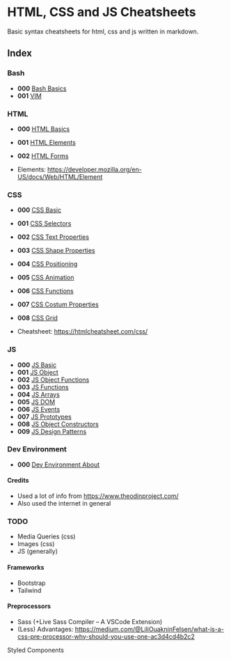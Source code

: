 # HTML, CSS and JS Cheatsheets
Basic syntax cheatsheets for html, css and js written in markdown.

## Index

### Bash

- **000**  [Bash Basics](bash_000_basic.md)
- **001**  [VIM](bash_000_vim.md)

### HTML

- **000**  [HTML Basics](html_000_basic.md)
- **001**  [HTML Elements](html_001_elements.md)
- **002**  [HTML Forms](html_002_forms.md)

- Elements: https://developer.mozilla.org/en-US/docs/Web/HTML/Element

### CSS

- **000**  [CSS Basic](css_000_basic.md)
- **001**  [CSS Selectors](css_001_selectors.md)
- **002**  [CSS Text Properties](css_002_text_properties.md)
- **003**  [CSS Shape Properties](css_003_shape_properties.md)
- **004**  [CSS Positioning](css_004_positioning.md)
- **005**  [CSS Animation](css_005_animation.md)
- **006**  [CSS Functions](css_006_functions.md)
- **007**  [CSS Costum Properties](css_007_costum_properties.md)
- **008**  [CSS Grid](css_008_grid.md)


- Cheatsheet: https://htmlcheatsheet.com/css/

### JS
- **000**  [JS Basic](js_000_basic.md)
- **001**  [JS Object](js_001_object.md)
- **002**  [JS Object Functions](js_002_object_functions.md)
- **003**  [JS Functions](js_003_functions.md)
- **004**  [JS Arrays](js_004_arrays.md)
- **005**  [JS DOM](js_005_dom.md)
- **006**  [JS Events](js_006_events.md)
- **007**  [JS Prototypes](js_007_prototype.md)
- **008**  [JS Object Constructors](js_009_object_constructors.md)
- **009**  [JS Design Patterns](js_009_design_patterns.md)

### Dev Environment

- **000**  [Dev Environment About](dev_environment_000_about.md)

#### Credits

- Used a lot of info from https://www.theodinproject.com/
- Also used the internet in general

### TODO
- Media Queries (css)
- Images (css)
- JS (generally)

#### Frameworks
- Bootstrap
- Tailwind

#### Preprocessors
- Sass (+Live Sass Compiler – A VSCode Extension)
- (Less)
Advantages: https://medium.com/@LiliOuakninFelsen/what-is-a-css-pre-processor-why-should-you-use-one-ac3d4cd4b2c2


Styled Components
